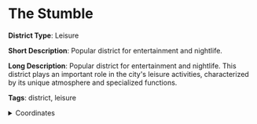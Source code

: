 # The Stumble

**District Type**: Leisure

**Short Description**: Popular district for entertainment and nightlife.

**Long Description**: Popular district for entertainment and nightlife. This district plays an important role in the city's leisure activities, characterized by its unique atmosphere and specialized functions.

**Tags**: district, leisure

<details>
<summary>Coordinates</summary>



</details>
